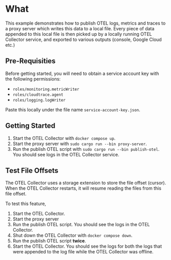 # What

This example demonstrates how to publish OTEL logs, metrics and traces to a proxy server which writes this data to a local file. Every piece of data appended to this local file is then picked up by a locally running OTEL Collector service, and exported to various outputs (console, Google Cloud etc.)

## Pre-Requisities

Before getting started, you will need to obtain a service account key with the following permissions:

- `roles/monitoring.metricWriter`
- `roles/cloudtrace.agent`
- `roles/logging.logWriter`

Paste this locally under the file name `service-account-key.json`.

## Getting Started

1. Start the OTEL Collector with `docker compose up`.
2. Start the proxy server with `sudo cargo run --bin proxy-server`.
3. Run the publish OTEL script with `sudo cargo run --bin publish-otel`. You should see logs in the OTEL Collector service.

## Test File Offsets

The OTEL Collector uses a storage extension to store the file offset (cursor). When the OTEL Collector restarts, it will resume reading the files from this file offset.

To test this feature,

1. Start the OTEL Collector.
2. Start the proxy server
3. Run the publish OTEL script. You should see the logs in the OTEL Collector.
4. Shut down the OTEL Collector with `docker compose down`.
5. Run the publish OTEL script **twice**.
6. Start the OTEL Collector. You should see the logs for both the logs that were appended to the log file while the OTEL Collector was offline.

